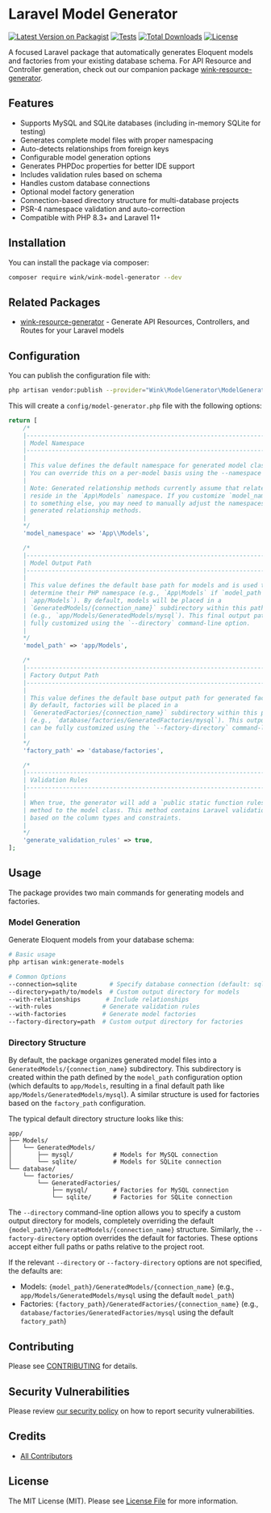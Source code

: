 # Laravel Model Generator

[![Latest Version on Packagist](https://img.shields.io/packagist/v/wink/wink-model-generator.svg)](https://packagist.org/packages/wink/wink-model-generator)
[![Tests](https://github.com/wink-/wink-model-generator/actions/workflows/tests.yml/badge.svg?branch=main)](https://github.com/wink-/wink-model-generator/actions/workflows/tests.yml)
[![Total Downloads](https://img.shields.io/packagist/dt/wink/wink-model-generator.svg)](https://packagist.org/packages/wink/wink-model-generator)
[![License](https://img.shields.io/packagist/l/wink/wink-model-generator.svg)](https://packagist.org/packages/wink/wink-model-generator)

A focused Laravel package that automatically generates Eloquent models and factories from your existing database schema. For API Resource and Controller generation, check out our companion package [wink-resource-generator](https://github.com/wink-/wink-resource-generator).

## Features

- Supports MySQL and SQLite databases (including in-memory SQLite for testing)
- Generates complete model files with proper namespacing
- Auto-detects relationships from foreign keys
- Configurable model generation options
- Generates PHPDoc properties for better IDE support
- Includes validation rules based on schema
- Handles custom database connections
- Optional model factory generation
- Connection-based directory structure for multi-database projects
- PSR-4 namespace validation and auto-correction
- Compatible with PHP 8.3+ and Laravel 11+

## Installation

You can install the package via composer:

```bash
composer require wink/wink-model-generator --dev
```

## Related Packages

- [wink-resource-generator](https://github.com/wink-/wink-resource-generator) - Generate API Resources, Controllers, and Routes for your Laravel models

## Configuration

You can publish the configuration file with:

```bash
php artisan vendor:publish --provider="Wink\ModelGenerator\ModelGeneratorServiceProvider" --tag="config"
```

This will create a `config/model-generator.php` file with the following options:

```php
return [
    /*
    |--------------------------------------------------------------------------
    | Model Namespace
    |--------------------------------------------------------------------------
    |
    | This value defines the default namespace for generated model classes.
    | You can override this on a per-model basis using the --namespace option.
    |
    | Note: Generated relationship methods currently assume that related models
    | reside in the `App\Models` namespace. If you customize `model_namespace`
    | to something else, you may need to manually adjust the namespaces in the
    | generated relationship methods.
    |
    */
    'model_namespace' => 'App\\Models',

    /*
    |--------------------------------------------------------------------------
    | Model Output Path
    |--------------------------------------------------------------------------
    |
    | This value defines the default base path for models and is used to
    | determine their PHP namespace (e.g., `App\Models` if `model_path` is
    | `app/Models`). By default, models will be placed in a
    | `GeneratedModels/{connection_name}` subdirectory within this path
    | (e.g., `app/Models/GeneratedModels/mysql`). This final output path can be
    | fully customized using the `--directory` command-line option.
    |
    */
    'model_path' => 'app/Models',

    /*
    |--------------------------------------------------------------------------
    | Factory Output Path
    |--------------------------------------------------------------------------
    |
    | This value defines the default base output path for generated factory files.
    | By default, factories will be placed in a
    | `GeneratedFactories/{connection_name}` subdirectory within this path
    | (e.g., `database/factories/GeneratedFactories/mysql`). This output path
    | can be fully customized using the `--factory-directory` command-line option.
    |
    */
    'factory_path' => 'database/factories',

    /*
    |--------------------------------------------------------------------------
    | Validation Rules
    |--------------------------------------------------------------------------
    |
    | When true, the generator will add a `public static function rules(): array`
    | method to the model class. This method contains Laravel validation rules
    | based on the column types and constraints.
    |
    */
    'generate_validation_rules' => true,
];
```

## Usage

The package provides two main commands for generating models and factories.

### Model Generation

Generate Eloquent models from your database schema:

```bash
# Basic usage
php artisan wink:generate-models

# Common Options
--connection=sqlite         # Specify database connection (default: sqlite)
--directory=path/to/models  # Custom output directory for models
--with-relationships       # Include relationships
--with-rules              # Generate validation rules
--with-factories          # Generate model factories
--factory-directory=path  # Custom output directory for factories
```

### Directory Structure

By default, the package organizes generated model files into a `GeneratedModels/{connection_name}` subdirectory. This subdirectory is created within the path defined by the `model_path` configuration option (which defaults to `app/Models`, resulting in a final default path like `app/Models/GeneratedModels/mysql`). A similar structure is used for factories based on the `factory_path` configuration.

The typical default directory structure looks like this:
```
app/
├── Models/
│   └── GeneratedModels/
│       ├── mysql/           # Models for MySQL connection
│       └── sqlite/          # Models for SQLite connection
└── database/
    └── factories/
        └── GeneratedFactories/
            ├── mysql/       # Factories for MySQL connection
            └── sqlite/      # Factories for SQLite connection
```

The `--directory` command-line option allows you to specify a custom output directory for models, completely overriding the default `{model_path}/GeneratedModels/{connection_name}` structure. Similarly, the `--factory-directory` option overrides the default for factories. These options accept either full paths or paths relative to the project root.

If the relevant `--directory` or `--factory-directory` options are not specified, the defaults are:
- Models: `{model_path}/GeneratedModels/{connection_name}` (e.g., `app/Models/GeneratedModels/mysql` using the default `model_path`)
- Factories: `{factory_path}/GeneratedFactories/{connection_name}` (e.g., `database/factories/GeneratedFactories/mysql` using the default `factory_path`)

## Contributing

Please see [CONTRIBUTING](CONTRIBUTING.md) for details.

## Security Vulnerabilities

Please review [our security policy](../../security/policy) on how to report security vulnerabilities.

## Credits

- [All Contributors](../../contributors)

## License

The MIT License (MIT). Please see [License File](LICENSE) for more information.
